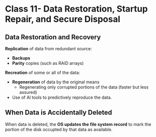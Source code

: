 # Class 11- Data Restoration, Startup Repair, and Secure Disposal

## Data Restoration and Recovery 

**Replication** of data from redundant source:
- **Backups**
- **Parity** copies (such as RAID arrays)

**Recreation** of some or all of the data:
- **Regeneration** of data by the original means
  - Regenerating only corrupted portions of the data (faster but less assured)
- Use of AI tools to predictively reproduce the data.

## When Data is Accidentally Deleted

When data is deleted, the **OS updates the file system record** to mark the portion of the disk occupted by that data as available.
